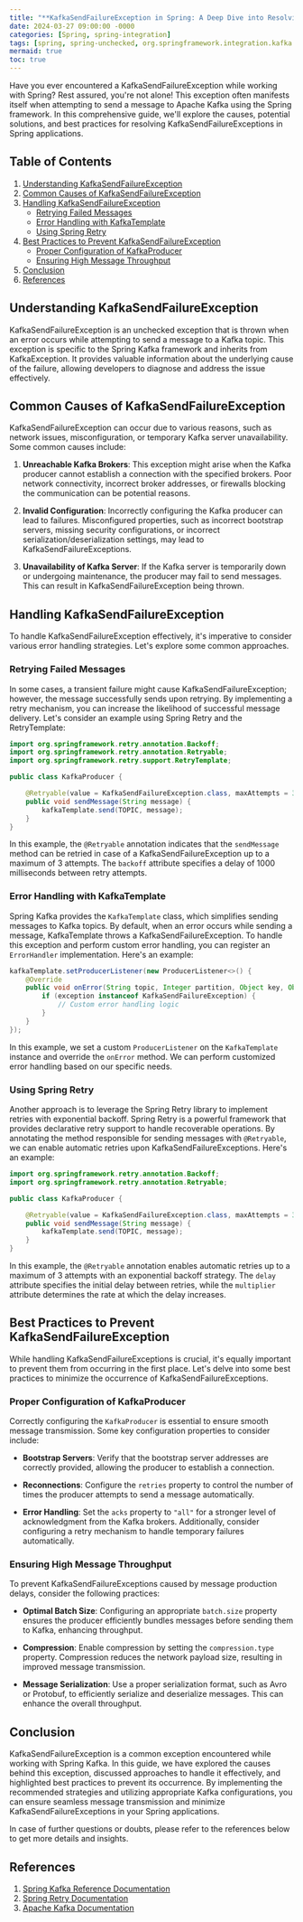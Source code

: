 ```yaml
---
title: "**KafkaSendFailureException in Spring: A Deep Dive into Resolving Messaging Failures**"
date: 2024-03-27 09:00:00 -0000
categories: [Spring, spring-integration]
tags: [spring, spring-unchecked, org.springframework.integration.kafka.support]
mermaid: true
toc: true
---
```



Have you ever encountered a KafkaSendFailureException while working with Spring? Rest assured, you're not alone! This exception often manifests itself when attempting to send a message to Apache Kafka using the Spring framework. In this comprehensive guide, we'll explore the causes, potential solutions, and best practices for resolving KafkaSendFailureExceptions in Spring applications.

## Table of Contents
1. [Understanding KafkaSendFailureException](#understanding-kafkasendfailureexception)
2. [Common Causes of KafkaSendFailureException](#common-causes-of-kafkasendfailureexception)
3. [Handling KafkaSendFailureException](#handling-kafkasendfailureexception)
    * [Retrying Failed Messages](#retrying-failed-messages)
    * [Error Handling with KafkaTemplate](#error-handling-with-kafkatemplate)
    * [Using Spring Retry](#using-spring-retry)
4. [Best Practices to Prevent KafkaSendFailureException](#best-practices-to-prevent-kafkasendfailureexception)
    * [Proper Configuration of KafkaProducer](#proper-configuration-of-kafkaproducer)
    * [Ensuring High Message Throughput](#ensuring-high-message-throughput)
5. [Conclusion](#conclusion)
6. [References](#references)

## Understanding KafkaSendFailureException

KafkaSendFailureException is an unchecked exception that is thrown when an error occurs while attempting to send a message to a Kafka topic. This exception is specific to the Spring Kafka framework and inherits from KafkaException. It provides valuable information about the underlying cause of the failure, allowing developers to diagnose and address the issue effectively.

## Common Causes of KafkaSendFailureException

KafkaSendFailureException can occur due to various reasons, such as network issues, misconfiguration, or temporary Kafka server unavailability. Some common causes include:

1. **Unreachable Kafka Brokers**: This exception might arise when the Kafka producer cannot establish a connection with the specified brokers. Poor network connectivity, incorrect broker addresses, or firewalls blocking the communication can be potential reasons.

2. **Invalid Configuration**: Incorrectly configuring the Kafka producer can lead to failures. Misconfigured properties, such as incorrect bootstrap servers, missing security configurations, or incorrect serialization/deserialization settings, may lead to KafkaSendFailureExceptions.

3. **Unavailability of Kafka Server**: If the Kafka server is temporarily down or undergoing maintenance, the producer may fail to send messages. This can result in KafkaSendFailureException being thrown.

## Handling KafkaSendFailureException

To handle KafkaSendFailureException effectively, it's imperative to consider various error handling strategies. Let's explore some common approaches.

### Retrying Failed Messages

In some cases, a transient failure might cause KafkaSendFailureException; however, the message successfully sends upon retrying. By implementing a retry mechanism, you can increase the likelihood of successful message delivery. Let's consider an example using Spring Retry and the RetryTemplate:

```java
import org.springframework.retry.annotation.Backoff;
import org.springframework.retry.annotation.Retryable;
import org.springframework.retry.support.RetryTemplate;

public class KafkaProducer {

    @Retryable(value = KafkaSendFailureException.class, maxAttempts = 3, backoff = @Backoff(delay = 1000))
    public void sendMessage(String message) {
        kafkaTemplate.send(TOPIC, message);
    }
}
```

In this example, the `@Retryable` annotation indicates that the `sendMessage` method can be retried in case of a KafkaSendFailureException up to a maximum of 3 attempts. The `backoff` attribute specifies a delay of 1000 milliseconds between retry attempts.

### Error Handling with KafkaTemplate

Spring Kafka provides the `KafkaTemplate` class, which simplifies sending messages to Kafka topics. By default, when an error occurs while sending a message, KafkaTemplate throws a KafkaSendFailureException. To handle this exception and perform custom error handling, you can register an `ErrorHandler` implementation. Here's an example:

```java
kafkaTemplate.setProducerListener(new ProducerListener<>() {
    @Override
    public void onError(String topic, Integer partition, Object key, Object value, Exception exception) {
        if (exception instanceof KafkaSendFailureException) {
            // Custom error handling logic
        }
    }
});
```

In this example, we set a custom `ProducerListener` on the `KafkaTemplate` instance and override the `onError` method. We can perform customized error handling based on our specific needs.

### Using Spring Retry

Another approach is to leverage the Spring Retry library to implement retries with exponential backoff. Spring Retry is a powerful framework that provides declarative retry support to handle recoverable operations. By annotating the method responsible for sending messages with `@Retryable`, we can enable automatic retries upon KafkaSendFailureExceptions. Here's an example:

```java
import org.springframework.retry.annotation.Backoff;
import org.springframework.retry.annotation.Retryable;

public class KafkaProducer {

    @Retryable(value = KafkaSendFailureException.class, maxAttempts = 3, backoff = @Backoff(delay = 1000, multiplier = 2))
    public void sendMessage(String message) {
        kafkaTemplate.send(TOPIC, message);
    }
}
```

In this example, the `@Retryable` annotation enables automatic retries up to a maximum of 3 attempts with an exponential backoff strategy. The `delay` attribute specifies the initial delay between retries, while the `multiplier` attribute determines the rate at which the delay increases.

## Best Practices to Prevent KafkaSendFailureException

While handling KafkaSendFailureExceptions is crucial, it's equally important to prevent them from occurring in the first place. Let's delve into some best practices to minimize the occurrence of KafkaSendFailureExceptions.

### Proper Configuration of KafkaProducer

Correctly configuring the `KafkaProducer` is essential to ensure smooth message transmission. Some key configuration properties to consider include:

- **Bootstrap Servers**: Verify that the bootstrap server addresses are correctly provided, allowing the producer to establish a connection.

- **Reconnections**: Configure the `retries` property to control the number of times the producer attempts to send a message automatically.

- **Error Handling**: Set the `acks` property to `"all"` for a stronger level of acknowledgment from the Kafka brokers. Additionally, consider configuring a retry mechanism to handle temporary failures automatically.

### Ensuring High Message Throughput

To prevent KafkaSendFailureExceptions caused by message production delays, consider the following practices:

- **Optimal Batch Size**: Configuring an appropriate `batch.size` property ensures the producer efficiently bundles messages before sending them to Kafka, enhancing throughput.

- **Compression**: Enable compression by setting the `compression.type` property. Compression reduces the network payload size, resulting in improved message transmission.

- **Message Serialization**: Use a proper serialization format, such as Avro or Protobuf, to efficiently serialize and deserialize messages. This can enhance the overall throughput.

## Conclusion

KafkaSendFailureException is a common exception encountered while working with Spring Kafka. In this guide, we have explored the causes behind this exception, discussed approaches to handle it effectively, and highlighted best practices to prevent its occurrence. By implementing the recommended strategies and utilizing appropriate Kafka configurations, you can ensure seamless message transmission and minimize KafkaSendFailureExceptions in your Spring applications.

In case of further questions or doubts, please refer to the references below to get more details and insights.

## References

1. [Spring Kafka Reference Documentation](https://docs.spring.io/spring-kafka/docs/current/reference/html/)
2. [Spring Retry Documentation](https://docs.spring.io/spring-retry/docs/current/reference/html/)
3. [Apache Kafka Documentation](https://kafka.apache.org/documentation/)